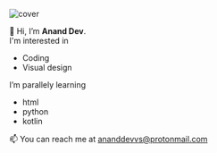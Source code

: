 ![cover](https://user-images.githubusercontent.com/105147479/168462761-fc17d49e-2dcd-4647-ab45-b03a67c634a7.jpg)

👋 Hi, I’m **Anand Dev**.<br>
I'm interested in 
- Coding 
- Visual design

I’m parallely learning
- html
- python
- kotlin

📫 You can reach me at ananddevvs@protonmail.com

<!---
devAnandVS/devAnandVS is a ✨ special ✨ repository because its `README.md` (this file) appears on your GitHub profile.
You can click the Preview link to take a look at your changes.
--->
